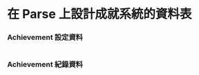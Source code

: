 # 在 Parse 上設計成就系統的資料表

### Achievement 設定資料

|  |  |  |
| --- | --- | --- |

### Achievement 紀錄資料

|  |  |  |
| --- | --- | --- |
